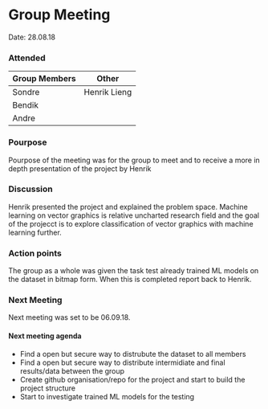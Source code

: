 
# Group Meeting

Date: 28.08.18

### Attended
| Group Members  | Other |
| ------------- | -------- |
| Sondre | Henrik Lieng |
| Bendik |
| Andre |

### Pourpose
Pourpose of the meeting was for the group to meet and to receive a more in depth presentation of the project by Henrik

### Discussion

Henrik presented the project and explained the problem space.
Machine learning on vector graphics is relative uncharted research field and the goal of the projecct is to explore classification of vector graphics with machine learning further.

### Action points

The group as a whole was given the task test already trained ML models on the dataset in bitmap form. When this is completed report back to Henrik.

### Next Meeting
  Next meeting was set to be 06.09.18.
  #### Next meeting agenda
  - Find a open but secure way to distrubute the dataset to all members
  - Find a open but secure way to distribute intermidiate and final results/data between the group
  - Create github organisation/repo for the project and start to build the project structure
  - Start to investigate trained ML models for the testing

